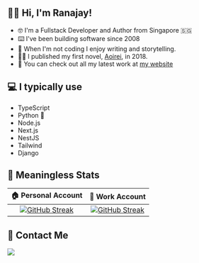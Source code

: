 ## 👋🏾 Hi, I'm Ranajay!

- 🤓 I'm a Fullstack Developer and Author from Singapore 🇸🇬
- ⌨️ I've been building software since 2008
- 📖 When I'm not coding I enjoy writing and storytelling.
- ✍🏾 I published my first novel, [Aoirei](https://www.goodreads.com/book/show/53350484-aoirei), in 2018.
- 🚀 You can check out all my latest work at [my website](https://ranajay.dev)

## 💻️ I typically use

- TypeScript
- Python 🐍
- Node.js
- Next.js
- NestJS
- Tailwind
- Django

## 🙊 Meaningless Stats

|                                                        🏠 Personal Account                                                        |                                                          💼 Work Account                                                          |
| :-------------------------------------------------------------------------------------------------------------------------------: | :-------------------------------------------------------------------------------------------------------------------------------: |
| [![GitHub Streak](https://streak-stats.demolab.com?user=ranajaydas&theme=gruvbox-duo&mode=weekly)](https://github.com/ranajaydas) | [![GitHub Streak](https://streak-stats.demolab.com?user=ranajayiag&theme=gruvbox-duo&mode=weekly)](https://github.com/ranajayiag) |

## 📱 Contact Me

<a href="https://www.linkedin.com/in/ranajay">
  <img src="https://img.shields.io/badge/LinkedIn-1k-blue?label=LinkedIn&logo=LinkedIn&style=for-the-badge" />
</a>

